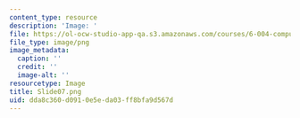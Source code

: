 ```yaml
---
content_type: resource
description: 'Image: '
file: https://ol-ocw-studio-app-qa.s3.amazonaws.com/courses/6-004-computation-structures-spring-2017/dda8c360d0910e5eda03ff8bfa9d567d_Slide07.png
file_type: image/png
image_metadata:
  caption: ''
  credit: ''
  image-alt: ''
resourcetype: Image
title: Slide07.png
uid: dda8c360-d091-0e5e-da03-ff8bfa9d567d
---
```

